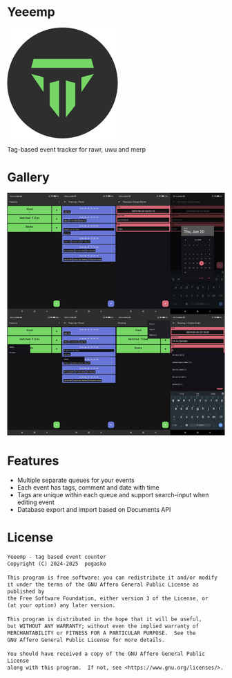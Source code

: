 # Yeeemp

![Yeeemp](images/ic-round-256.png)

Tag-based event tracker for rawr, uwu and merp


# Gallery

![gallery](images/composite.png)


# Features

* Multiple separate queues for your events
* Each event has tags, comment and date with time
* Tags are unique within each queue and support search-input when editing event
* Database export and import based on Documents API


# License

```
Yeeemp - tag based event counter
Copyright (C) 2024-2025  pegasko

This program is free software: you can redistribute it and/or modify
it under the terms of the GNU Affero General Public License as published by
the Free Software Foundation, either version 3 of the License, or
(at your option) any later version.

This program is distributed in the hope that it will be useful,
but WITHOUT ANY WARRANTY; without even the implied warranty of
MERCHANTABILITY or FITNESS FOR A PARTICULAR PURPOSE.  See the
GNU Affero General Public License for more details.

You should have received a copy of the GNU Affero General Public License
along with this program.  If not, see <https://www.gnu.org/licenses/>.
```
